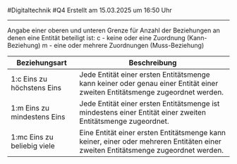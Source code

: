 #Digitaltechnik #Q4 Erstellt am 15.03.2025 um 16:50 Uhr

---

Angabe einer oberen und unteren Grenze für Anzahl der Beziehungen an denen eine Entität beteiligt ist:
	c - keine oder eine Zuordnung (Kann-Beziehung)
	m - eine oder mehrere Zuordnungen (Muss-Beziehung)

| Beziehungsart               | Beschreibung                                                                                                                      |
| --------------------------- | --------------------------------------------------------------------------------------------------------------------------------- |
| 1:c Eins zu höchstens Eins  | Jede Entität einer ersten Entitätsmenge kann keiner oder genau einer Entität einer zweiten Entitätsmenge zugeordnet werden.       |
| 1:m Eins zu mindestens Eins | Jede Entität einer ersten Entitätsmenge ist mindestens einer Entität einer zweiten Entitätsmenge zugeordnet.                      |
| 1:mc Eins zu beliebig viele | Eine Entität einer ersten Entitätsmenge kann keiner, einer oder mehreren Entitäten einer zweiten Entitätsmenge zugeordnet werden. |
